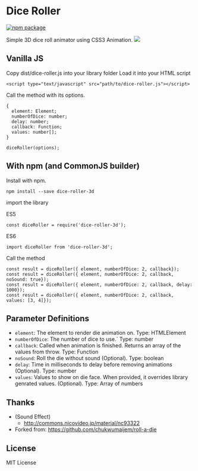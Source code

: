 # Dice Roller
[![npm package](https://img.shields.io/npm/v/dice-roller-3d.svg?style=flat-square)](https://www.npmjs.org/package/dice-roller-3d) 

Simple 3D dice roll animator using CSS3 Animation.
![](https://i.imgur.com/tDfZjw5.gif)


## Vanilla JS
Copy dist/dice-roller.js into your library folder
Load it into your HTML script
```
<script type="text/javascript" src="path/to/dice-roller.js"></script>
```

Call the method with its options.
```
{
  element: Element;
  numberOfDice: number;
  delay: number;
  callback: Function;
  values: number[];
}

diceRoller(options);
```

## With npm (and CommonJS builder)
Install with npm.
```
npm install --save dice-roller-3d
```

import the library

ES5
```
const diceRoller = require('dice-roller-3d');
```

ES6
```
import diceRoller from 'dice-roller-3d';
```

Call the method
```
const result = diceRoller({ element, numberOfDice: 2, callback});
const result = diceRoller({ element, numberOfDice: 2, callback, noSound: true});
const result = diceRoller({ element, numberOfDice: 2, callback, delay: 1000});
const result = diceRoller({ element, numberOfDice: 2, callback, values: [3, 4]});
```

## Parameter Definitions

* `element`: The element to render die animation on. Type: HTMLElement
* `numberOfDice`: The number of dice to use.` Type: number
* `callback`: Called when animation is finished. Returns an array of the values from throw. Type: Function
* `noSound`: Roll the die without sound (Optional). Type: boolean
* `delay`: Time in milliseconds to delay before removing animations (Optional). Type: number
* `values`: Values to show on die face. When provided, it overrides library genrated values. (Optional). Type: Array of numbers

## Thanks
* (Sound Effect)
   * http://commons.nicovideo.jp/material/nc93322
* Forked from: https://github.com/chukwumaijem/roll-a-die

## License
MIT License
